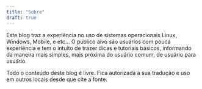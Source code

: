 ```yaml
---
title: "Sobre"
draft: true
---
```


Este blog traz a experiência no uso de sistemas operacionais Linux, Windows, Mobile, e etc... O público alvo são usuários com pouca experiência e tem o intuito de trazer dicas e tutoriais básicos, informando da maneira mais simples, mais próxima do usuário comum, de usuário para usuário.

Todo o conteúdo deste blog é livre. Fica autorizada a sua tradução e uso em outros locais desde que cite a fonte.
